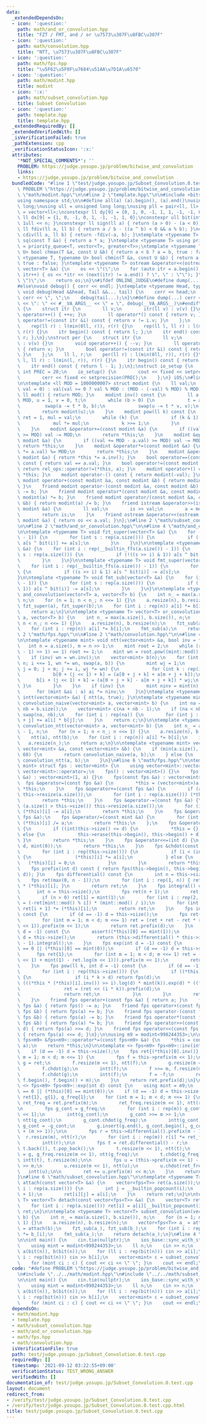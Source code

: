 ```yaml
---
data:
  _extendedDependsOn:
  - icon: ':question:'
    path: math/and_or_convolution.hpp
    title: "FZT / FMT, and / or \u7573\u307F\u8FBC\u307F"
  - icon: ':question:'
    path: math/convolution.hpp
    title: "NTT, \u7573\u307F\u8FBC\u307F"
  - icon: ':question:'
    path: math/fps.hpp
    title: "\u5F62\u5F0F\u7684\u51AA\u7D1A\u6570"
  - icon: ':question:'
    path: math/modint.hpp
    title: modint
  - icon: ':x:'
    path: math/subset_convolution.hpp
    title: Subset Convolution
  - icon: ':question:'
    path: template.hpp
    title: template.hpp
  _extendedRequiredBy: []
  _extendedVerifiedWith: []
  _isVerificationFailed: true
  _pathExtension: cpp
  _verificationStatusIcon: ':x:'
  attributes:
    '*NOT_SPECIAL_COMMENTS*': ''
    PROBLEM: https://judge.yosupo.jp/problem/bitwise_and_convolution
    links:
    - https://judge.yosupo.jp/problem/bitwise_and_convolution
  bundledCode: "#line 1 \"test/judge.yosupo.jp/Subset_Convolution.0.test.cpp\"\n#define\
    \ PROBLEM \"https://judge.yosupo.jp/problem/bitwise_and_convolution\"\n#line 2\
    \ \"math/modint.hpp\"\n\n#line 2 \"template.hpp\"\n\n#include <bits/stdc++.h>\n\
    using namespace std;\n\n#define all(a) (a).begin(), (a).end()\nusing ll = long\
    \ long;\nusing ull = unsigned long long;\nusing pll = pair<ll, ll>;\nusing vll\
    \ = vector<ll>;\nconstexpr ll dy[9] = {0, 1, 0, -1, 1, 1, -1, -1, 0};\nconstexpr\
    \ ll dx[9] = {1, 0, -1, 0, 1, -1, -1, 1, 0};\nconstexpr ull bit(int n) { return\
    \ 1ull << n; }\nconstexpr ll sign(ll a) { return (a > 0) - (a < 0); }\nconstexpr\
    \ ll fdiv(ll a, ll b) { return a / b - ((a ^ b) < 0 && a % b); }\nconstexpr ll\
    \ cdiv(ll a, ll b) { return -fdiv(-a, b); }\ntemplate <typename T> constexpr T\
    \ sq(const T &a) { return a * a; }\ntemplate <typename T> using priority_queue_rev\
    \ = priority_queue<T, vector<T>, greater<T>>;\ntemplate <typename T, typename\
    \ U> bool chmax(T &a, const U &b) { return a < b ? a = b, true : false; }\ntemplate\
    \ <typename T, typename U> bool chmin(T &a, const U &b) { return a > b ? a = b,\
    \ true : false; }\ntemplate <typename T> ostream &operator<<(ostream &os, const\
    \ vector<T> &a) {\n    os << \"(\";\n    for (auto itr = a.begin(); itr != a.end();\
    \ itr++) { os << *itr << (next(itr) != a.end() ? \", \" : \"\"); }\n    os <<\
    \ \")\";\n    return os;\n}\n#ifdef ONLINE_JUDGE\n#define dump(...) (void(0))\n\
    #else\nvoid debug() { cerr << endl; }\ntemplate <typename Head, typename... Tail>\
    \ void debug(Head &&head, Tail &&... tail) {\n    cerr << head;\n    if (sizeof...(Tail))\
    \ cerr << \", \";\n    debug(tail...);\n}\n#define dump(...) cerr << __LINE__\
    \ << \": \" << #__VA_ARGS__ << \" = \", debug(__VA_ARGS__)\n#endif\nstruct rep\
    \ {\n    struct itr {\n        ll v;\n        itr(ll v) : v(v) {}\n        void\
    \ operator++() { ++v; }\n        ll operator*() const { return v; }\n        bool\
    \ operator!=(const itr &i) const { return v != i.v; }\n    };\n    ll l, r;\n\
    \    rep(ll r) : l(min(0ll, r)), r(r) {}\n    rep(ll l, ll r) : l(min(l, r)),\
    \ r(r) {}\n    itr begin() const { return l; };\n    itr end() const { return\
    \ r; };\n};\nstruct per {\n    struct itr {\n        ll v;\n        itr(ll v)\
    \ : v(v) {}\n        void operator++() { --v; }\n        ll operator*() const\
    \ { return v; }\n        bool operator!=(const itr &i) const { return v != i.v;\
    \ }\n    };\n    ll l, r;\n    per(ll r) : l(min(0ll, r)), r(r) {}\n    per(ll\
    \ l, ll r) : l(min(l, r)), r(r) {}\n    itr begin() const { return r - 1; };\n\
    \    itr end() const { return l - 1; };\n};\nstruct io_setup {\n    static constexpr\
    \ int PREC = 20;\n    io_setup() {\n        cout << fixed << setprecision(PREC);\n\
    \        cerr << fixed << setprecision(PREC);\n    };\n} iOS;\n#line 4 \"math/modint.hpp\"\
    \n\ntemplate <ll MOD = 1000000007> struct modint {\n    ll val;\n    modint(ll\
    \ val = 0) : val(val >= 0 ? val % MOD : (MOD - (-val) % MOD) % MOD) {}\n    static\
    \ ll mod() { return MOD; }\n    modint inv() const {\n        ll a = val, b =\
    \ MOD, u = 1, v = 0, t;\n        while (b > 0) {\n            t = a / b;\n   \
    \         swap(a -= t * b, b);\n            swap(u -= t * v, v);\n        }\n\
    \        return modint(u);\n    }\n    modint pow(ll k) const {\n        modint\
    \ ret = 1, mul = val;\n        while (k) {\n            if (k & 1) ret *= mul;\n\
    \            mul *= mul;\n            k >>= 1;\n        }\n        return ret;\n\
    \    }\n    modint &operator+=(const modint &a) {\n        if ((val += a.val)\
    \ >= MOD) val -= MOD;\n        return *this;\n    }\n    modint &operator-=(const\
    \ modint &a) {\n        if ((val += MOD - a.val) >= MOD) val -= MOD;\n       \
    \ return *this;\n    }\n    modint &operator*=(const modint &a) {\n        (val\
    \ *= a.val) %= MOD;\n        return *this;\n    }\n    modint &operator/=(const\
    \ modint &a) { return *this *= a.inv(); }\n    bool operator==(const modint &a)\
    \ const { return val == a.val; }\n    bool operator!=(const modint &a) const {\
    \ return rel_ops::operator!=(*this, a); }\n    modint operator+() const { return\
    \ *this; }\n    modint operator-() const { return modint(-val); }\n    friend\
    \ modint operator+(const modint &a, const modint &b) { return modint(a) += b;\
    \ }\n    friend modint operator-(const modint &a, const modint &b) { return modint(a)\
    \ -= b; }\n    friend modint operator*(const modint &a, const modint &b) { return\
    \ modint(a) *= b; }\n    friend modint operator/(const modint &a, const modint\
    \ &b) { return modint(a) /= b; }\n    friend istream &operator>>(istream &is,\
    \ modint &a) {\n        ll val;\n        is >> val;\n        a = modint(val);\n\
    \        return is;\n    }\n    friend ostream &operator<<(ostream &os, const\
    \ modint &a) { return os << a.val; }\n};\n#line 2 \"math/subset_convolution.hpp\"\
    \n\n#line 2 \"math/and_or_convolution.hpp\"\n\n#line 4 \"math/and_or_convolution.hpp\"\
    \n\ntemplate <typename T> void fzt_super(vector<T> &a) {\n    for (int i : rep(__builtin_ffs(a.size())\
    \ - 1)) {\n        for (int s : rep(a.size())) {\n            if ((s >> i) & 1)\
    \ a[s ^ bit(i)] += a[s];\n        }\n    }\n}\n\ntemplate <typename T> void fzt_sub(vector<T>\
    \ &a) {\n    for (int i : rep(__builtin_ffs(a.size()) - 1)) {\n        for (int\
    \ s : rep(a.size())) {\n            if (!((s >> i) & 1)) a[s ^ bit(i)] += a[s];\n\
    \        }\n    }\n}\n\ntemplate <typename T> void fmt_super(vector<T> &a) {\n\
    \    for (int i : rep(__builtin_ffs(a.size()) - 1)) {\n        for (int s : rep(a.size()))\
    \ {\n            if ((s >> i) & 1) a[s ^ bit(i)] -= a[s];\n        }\n    }\n\
    }\n\ntemplate <typename T> void fmt_sub(vector<T> &a) {\n    for (int i : rep(__builtin_ffs(a.size())\
    \ - 1)) {\n        for (int s : rep(a.size())) {\n            if (!((s >> i) &\
    \ 1)) a[s ^ bit(i)] -= a[s];\n        }\n    }\n}\n\ntemplate <typename T> vector<T>\
    \ and_convolution(vector<T> a, vector<T> b) {\n    int n_ = max(a.size(), b.size()),\
    \ n;\n    for (n = 1; n < n_; n <<= 1) {}\n    a.resize(n), b.resize(n);\n   \
    \ fzt_super(a), fzt_super(b);\n    for (int i : rep(n)) a[i] *= b[i];\n    fmt_super(a);\n\
    \    return a;\n}\n\ntemplate <typename T> vector<T> or_convolution(vector<T>\
    \ a, vector<T> b) {\n    int n_ = max(a.size(), b.size()), n;\n    for (n = 1;\
    \ n < n_; n <<= 1) {}\n    a.resize(n), b.resize(n);\n    fzt_sub(a), fzt_sub(b);\n\
    \    for (int i : rep(n)) a[i] *= b[i];\n    fmt_sub(a);\n    return a;\n}\n#line\
    \ 2 \"math/fps.hpp\"\n\n#line 2 \"math/convolution.hpp\"\n\n#line 4 \"math/convolution.hpp\"\
    \n\ntemplate <typename mint> void ntt(vector<mint> &a, bool inv = false) {\n \
    \   int n = a.size(), m = n >> 1;\n    mint root = 2;\n    while (root.pow((mint::mod()\
    \ - 1) >> 1) == 1) root += 1;\n    mint wn = root.pow((mint::mod() - 1) / n);\n\
    \    if (inv) wn = wn.inv();\n    vector<mint> b(n);\n    for (int i = 1; i <\
    \ n; i <<= 1, wn *= wn, swap(a, b)) {\n        mint wj = 1;\n        for (int\
    \ j = 0; j < m; j += i, wj *= wn) {\n            for (int k : rep(i)) {\n    \
    \            b[0 + (j << 1) + k] = (a[0 + j + k] + a[m + j + k]);\n          \
    \      b[i + (j << 1) + k] = (a[0 + j + k] - a[m + j + k]) * wj;\n           \
    \ }\n        }\n    }\n    if (inv) {\n        mint ninv = mint(n).inv();\n  \
    \      for (mint &ai : a) ai *= ninv;\n    }\n}\ntemplate <typename mint> void\
    \ intt(vector<mint> &a) { ntt(a, true); }\n\ntemplate <typename mint> vector<mint>\
    \ convolution_naive(vector<mint> a, vector<mint> b) {\n    int na = a.size(),\
    \ nb = b.size();\n    vector<mint> c(na + nb - 1);\n    if (na < nb) swap(a, b),\
    \ swap(na, nb);\n    for (int i : rep(na)) {\n        for (int j : rep(nb)) c[i\
    \ + j] += a[i] * b[j];\n    }\n    return c;\n}\n\ntemplate <typename mint> vector<mint>\
    \ convolution_ntt(vector<mint> a, vector<mint> b) {\n    int n_ = a.size() + b.size()\
    \ - 1, n;\n    for (n = 1; n < n_; n <<= 1) {}\n    a.resize(n), b.resize(n);\n\
    \    ntt(a), ntt(b);\n    for (int i : rep(n)) a[i] *= b[i];\n    intt(a);\n \
    \   a.resize(n_);\n    return a;\n}\n\ntemplate <typename mint> vector<mint> convolution(const\
    \ vector<mint> &a, const vector<mint> &b) {\n    if (min(a.size(), b.size()) <=\
    \ 60) {\n        return convolution_naive(a, b);\n    } else {\n        return\
    \ convolution_ntt(a, b);\n    }\n}\n#line 6 \"math/fps.hpp\"\n\ntemplate <typename\
    \ mint> struct fps : vector<mint> {\n    using vector<mint>::vector;\n    using\
    \ vector<mint>::operator=;\n    fps() : vector<mint>() {}\n    fps(const mint\
    \ &a) : vector<mint>(1, a) {}\n    fps(const fps &a) : vector<mint>(a) {}\n  \
    \  fps &operator=(const fps &a) {\n        *this = (vector<mint>)a;\n        return\
    \ *this;\n    }\n    fps &operator+=(const fps &a) {\n        if (a.size() > this->size())\
    \ this->resize(a.size());\n        for (int i : rep(a.size())) (*this)[i] += a[i];\n\
    \        return *this;\n    }\n    fps &operator-=(const fps &a) {\n        if\
    \ (a.size() > this->size()) this->resize(a.size());\n        for (int i : rep(a.size()))\
    \ (*this)[i] -= a[i];\n        return *this;\n    }\n    fps &operator*=(const\
    \ fps &a);\n    fps &operator/=(const mint &a) {\n        for (int i : rep(this->size()))\
    \ (*this)[i] /= a;\n        return *this;\n    };\n    fps &operator>>=(int d)\
    \ {\n        if ((int)this->size() <= d) {\n            *this = {};\n        }\
    \ else {\n            this->erase(this->begin(), this->begin() + d);\n       \
    \ }\n        return *this;\n    }\n    fps &operator<<=(int d) {\n        this->insert(this->begin(),\
    \ d, mint(0));\n        return *this;\n    }\n    fps &chdot(const fps &a) {\n\
    \        for (int i : rep(this->size())) {\n            if (i < (int)a.size())\
    \ {\n                (*this)[i] *= a[i];\n            } else {\n             \
    \   (*this)[i] = 0;\n            }\n        }\n        return *this;\n    }\n\
    \    fps prefix(int d) const { return fps(this->begin(), this->begin() + min((int)this->size(),\
    \ d)); }\n    fps differential() const {\n        int n = this->size();\n    \
    \    fps ret(max(0, n - 1));\n        for (int i : rep(1, n)) { ret[i - 1] = i\
    \ * (*this)[i]; }\n        return ret;\n    }\n    fps integral() const {\n  \
    \      int n = this->size();\n        fps ret(n + 1);\n        ret[0] = mint(0);\n\
    \        if (n > 0) ret[1] = mint(1);\n        for (int i : rep(2, n + 1)) ret[i]\
    \ = (-ret[mint::mod() % i]) * (mint::mod() / i);\n        for (int i : rep(n))\
    \ ret[i + 1] *= (*this)[i];\n        return ret;\n    }\n    fps inv(int d = -1)\
    \ const {\n        if (d == -1) d = this->size();\n        fps ret{(*this)[0].inv()};\n\
    \        for (int m = 1; m < d; m <<= 1) ret = (ret + ret - ret * ret * this->prefix(m\
    \ << 1)).prefix(m << 1);\n        return ret.prefix(d);\n    }\n    fps log(int\
    \ d = -1) const {\n        assert((*this)[0] == mint(1));\n        if (d == -1)\
    \ d = this->size();\n        return (this->differential() * this->inv(d)).prefix(d\
    \ - 1).integral();\n    }\n    fps exp(int d = -1) const {\n        assert(this->size()\
    \ == 0 || (*this)[0] == mint(0));\n        if (d == -1) d = this->size();\n  \
    \      fps ret{1};\n        for (int m = 1; m < d; m <<= 1) ret = (ret * (this->prefix(m\
    \ << 1) + mint(1) - ret.log(m << 1))).prefix(m << 1);\n        return ret.prefix(d);\n\
    \    }\n    fps pow(ll k, int d = -1) const {\n        if (d == -1) d = this->size();\n\
    \        for (int i : rep(this->size())) {\n            if ((*this)[i] != mint(0))\
    \ {\n                if (i * k > d) return fps(d);\n                fps ret =\
    \ (((*this * (*this)[i].inv()) >> i).log(d) * mint(k)).exp(d) * ((*this)[i].pow(k));\n\
    \                ret = (ret << (i * k)).prefix(d);\n                ret.resize(d);\n\
    \                return ret;\n            }\n        }\n        return fps(d);\n\
    \    }\n    friend fps operator+(const fps &a) { return a; }\n    friend fps operator-(const\
    \ fps &a) { return fps() -= a; }\n    friend fps operator+(const fps &a, const\
    \ fps &b) { return fps(a) += b; }\n    friend fps operator-(const fps &a, const\
    \ fps &b) { return fps(a) -= b; }\n    friend fps operator*(const fps &a, const\
    \ fps &b) { return fps(a) *= b; }\n    friend fps operator>>(const fps &a, int\
    \ d) { return fps(a) >>= d; }\n    friend fps operator<<(const fps &a, int d)\
    \ { return fps(a) <<= d; }\n};\n\nusing m9 = modint<998244353>;\n\ntemplate <>\
    \ fps<m9> &fps<m9>::operator*=(const fps<m9> &a) {\n    *this = convolution(*this,\
    \ a);\n    return *this;\n}\n\ntemplate <> fps<m9> fps<m9>::inv(int d) const {\n\
    \    if (d == -1) d = this->size();\n    fps ret{(*this)[0].inv()};\n    for (int\
    \ m = 1; m < d; m <<= 1) {\n        fps f = this->prefix(m << 1);\n        fps\
    \ g = ret;\n        f.resize(m << 1), ntt(f);\n        g.resize(m << 1), ntt(g);\n\
    \        f.chdot(g);\n        intt(f);\n        f >>= m, f.resize(m << 1), ntt(f);\n\
    \        f.chdot(g);\n        intt(f);\n        f = -f;\n        ret.insert(ret.end(),\
    \ f.begin(), f.begin() + m);\n    }\n    return ret.prefix(d);\n}\n\ntemplate\
    \ <> fps<m9> fps<m9>::exp(int d) const {\n    using mint = m9;\n    assert(this->size()\
    \ == 0 || (*this)[0] == mint(0));\n    if (d == -1) d = this->size();\n    fps\
    \ ret{1}, g{1}, g_freq{1};\n    for (int m = 1; m < d; m <<= 1) {\n        fps\
    \ ret_freq = ret.prefix(m);\n        ret_freq.resize(m << 1), ntt(ret_freq);\n\
    \n        fps g_cont = g_freq;\n        for (int i : rep(m)) g_cont[i] *= ret_freq[i\
    \ << 1];\n        intt(g_cont);\n        g_cont >>= m >> 1;\n        g_cont.resize(m),\
    \ ntt(g_cont);\n        g_cont.chdot(g_freq);\n        intt(g_cont);\n       \
    \ g_cont = -g_cont;\n        g.insert(g.end(), g_cont.begin(), g_cont.begin()\
    \ + (m >> 1));\n\n        fps r = this->differential().prefix(m - 1);\n      \
    \  r.resize(m), ntt(r);\n        for (int i : rep(m)) r[i] *= ret_freq[i << 1];\n\
    \        intt(r);\n\n        fps t = ret.differential() - r;\n        t.insert(t.begin(),\
    \ t.back()), t.pop_back();\n        t.resize(m << 1), ntt(t);\n        g_freq\
    \ = g, g_freq.resize(m << 1), ntt(g_freq);\n        t.chdot(g_freq);\n       \
    \ intt(t), t.resize(m);\n\n        fps u = (this->prefix(m << 1) - (t << m - 1).integral())\
    \ >> m;\n        u.resize(m << 1), ntt(u);\n        u.chdot(ret_freq);\n     \
    \   intt(u);\n\n        ret += u.prefix(m) << m;\n    }\n    return ret.prefix(d);\n\
    }\n#line 6 \"math/subset_convolution.hpp\"\n\ntemplate <typename T> vector<fps<T>>\
    \ attach(const vector<T> &a) {\n    vector<fps<T>> ret(a.size());\n    for (int\
    \ i : rep(a.size())) {\n        int j = __builtin_popcount(i);\n        ret[i].resize(j\
    \ + 1);\n        ret[i][j] = a[i];\n    }\n    return ret;\n}\n\ntemplate <typename\
    \ T> vector<T> detach(const vector<fps<T>> &a) {\n    vector<T> ret(a.size());\n\
    \    for (int i : rep(a.size())) ret[i] = a[i][__builtin_popcount(i)];\n    return\
    \ ret;\n}\n\ntemplate <typename T> vector<T> subset_convolution(vector<T> a, vector<T>\
    \ b) {\n    int n_ = max(a.size(), b.size()), n;\n    for (n = 1; n < n_; n <<=\
    \ 1) {}\n    a.resize(n), b.resize(n);\n    vector<fps<T>> a_ = attach(a), b_\
    \ = attach(b);\n    fzt_sub(a_), fzt_sub(b_);\n    for (int i : rep(n)) a_[i]\
    \ *= b_[i];\n    fmt_sub(a_);\n    return detach(a_);\n}\n#line 4 \"test/judge.yosupo.jp/Subset_Convolution.0.test.cpp\"\
    \n\nint main() {\n    cin.tie(nullptr);\n    ios_base::sync_with_stdio(false);\n\
    \    using mint = modint<998244353>;\n    ll n;\n    cin >> n;\n    vector<mint>\
    \ a(bit(n)), b(bit(n));\n    for (ll i : rep(bit(n))) cin >> a[i];\n    for (ll\
    \ i : rep(bit(n))) cin >> b[i];\n    vector<mint> c = subset_convolution(a, b);\n\
    \    for (mint ci : c) { cout << ci << \" \"; }\n    cout << endl;\n}\n"
  code: "#define PROBLEM \"https://judge.yosupo.jp/problem/bitwise_and_convolution\"\
    \n#include \"../../math/modint.hpp\"\n#include \"../../math/subset_convolution.hpp\"\
    \n\nint main() {\n    cin.tie(nullptr);\n    ios_base::sync_with_stdio(false);\n\
    \    using mint = modint<998244353>;\n    ll n;\n    cin >> n;\n    vector<mint>\
    \ a(bit(n)), b(bit(n));\n    for (ll i : rep(bit(n))) cin >> a[i];\n    for (ll\
    \ i : rep(bit(n))) cin >> b[i];\n    vector<mint> c = subset_convolution(a, b);\n\
    \    for (mint ci : c) { cout << ci << \" \"; }\n    cout << endl;\n}"
  dependsOn:
  - math/modint.hpp
  - template.hpp
  - math/subset_convolution.hpp
  - math/and_or_convolution.hpp
  - math/fps.hpp
  - math/convolution.hpp
  isVerificationFile: true
  path: test/judge.yosupo.jp/Subset_Convolution.0.test.cpp
  requiredBy: []
  timestamp: '2021-09-12 03:22:55+09:00'
  verificationStatus: TEST_WRONG_ANSWER
  verifiedWith: []
documentation_of: test/judge.yosupo.jp/Subset_Convolution.0.test.cpp
layout: document
redirect_from:
- /verify/test/judge.yosupo.jp/Subset_Convolution.0.test.cpp
- /verify/test/judge.yosupo.jp/Subset_Convolution.0.test.cpp.html
title: test/judge.yosupo.jp/Subset_Convolution.0.test.cpp
---
```

